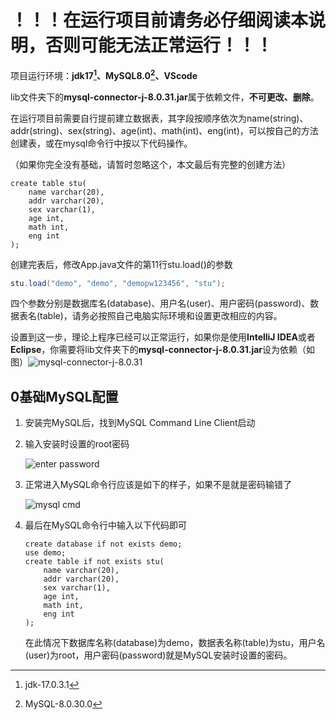 # **！！！在运行项目前请务必仔细阅读本说明，否则可能无法正常运行！！！**

项目运行环境：**jdk17[^1]、MySQL8.0[^2]、VScode**

lib文件夹下的**mysql-connector-j-8.0.31.jar**属于依赖文件，**不可更改、删除**。

在运行项目前需要自行提前建立数据表，其字段按顺序依次为name(string)、addr(string)、sex(string)、age(int)、math(int)、eng(int)，可以按自己的方法创建表，或在mysql命令行中按以下代码操作。

（如果你完全没有基础，请暂时忽略这个，本文最后有完整的创建方法）

```mysql
create table stu(
    name varchar(20),
    addr varchar(20),
    sex varchar(1),
    age int,
    math int,
    eng int
);
```

创建完表后，修改App.java文件的第11行stu.load()的参数

```java
stu.load("demo", "demo", "demopw123456", "stu");
```

四个参数分别是数据库名(database)、用户名(user)、用户密码(password)、数据表名(table)，请务必按照自己电脑实际环境和设置更改相应的内容。

设置到这一步，理论上程序已经可以正常运行，如果你是使用**IntelliJ IDEA**或者**Eclipse**，你需要将lib文件夹下的**mysql-connector-j-8.0.31.jar**设为依赖（如图）![mysql-connector-j-8.0.31](https://github.com/JohnScotttt/ImageHosting/blob/main/JavaClass/04/mysql-connector-j-8.0.31.png)

## 0基础MySQL配置

1. 安装完MySQL后，找到MySQL Command Line Client启动

2. 输入安装时设置的root密码

   ![enter password](https://github.com/JohnScotttt/ImageHosting/blob/main/JavaClass/04/enter_pw.png)

3. 正常进入MySQL命令行应该是如下的样子，如果不是就是密码输错了

   ![mysql cmd](https://github.com/JohnScotttt/ImageHosting/blob/main/JavaClass/04/mysql.png)

4. 最后在MySQL命令行中输入以下代码即可

   ```mysql
   create database if not exists demo;
   use demo;
   create table if not exists stu(
       name varchar(20),
       addr varchar(20),
       sex varchar(1),
       age int,
       math int,
       eng int
   );
   ```

   在此情况下数据库名称(database)为demo，数据表名称(table)为stu，用户名(user)为root，用户密码(password)就是MySQL安装时设置的密码。

[^1]: jdk-17.0.3.1
[^2]: MySQL-8.0.30.0
